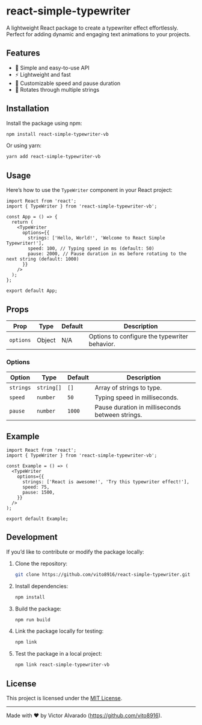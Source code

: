 # react-simple-typewriter

A lightweight React package to create a typewriter effect effortlessly. Perfect for adding dynamic and engaging text animations to your projects.

## Features
- 🚀 Simple and easy-to-use API
- ⚡ Lightweight and fast
- 🎨 Customizable speed and pause duration
- 🔄 Rotates through multiple strings

## Installation

Install the package using npm:
```bash
npm install react-simple-typewriter-vb
```

Or using yarn:
```bash
yarn add react-simple-typewriter-vb
```

## Usage

Here’s how to use the `TypeWriter` component in your React project:

```tsx
import React from 'react';
import { TypeWriter } from 'react-simple-typewriter-vb';

const App = () => {
  return (
    <TypeWriter
      options={{
        strings: ['Hello, World!', 'Welcome to React Simple Typewriter!'],
        speed: 100, // Typing speed in ms (default: 50)
        pause: 2000, // Pause duration in ms before rotating to the next string (default: 1000)
      }}
    />
  );
};

export default App;
```

## Props

| Prop      | Type   | Default | Description                                    |
|-----------|--------|---------|------------------------------------------------|
| `options` | Object | N/A     | Options to configure the typewriter behavior. |

### Options

| Option   | Type     | Default | Description                                         |
|----------|----------|---------|-----------------------------------------------------|
| `strings`| `string[]` | `[]`    | Array of strings to type.                         |
| `speed`  | `number` | `50`     | Typing speed in milliseconds.                     |
| `pause`  | `number` | `1000`   | Pause duration in milliseconds between strings.    |

## Example

```tsx
import React from 'react';
import { TypeWriter } from 'react-simple-typewriter-vb';

const Example = () => (
  <TypeWriter
    options={{
      strings: ['React is awesome!', 'Try this typewriter effect!'],
      speed: 75,
      pause: 1500,
    }}
  />
);

export default Example;
```

## Development

If you’d like to contribute or modify the package locally:

1. Clone the repository:
   ```bash
   git clone https://github.com/vito8916/react-simple-typewriter.git
   ```

2. Install dependencies:
   ```bash
   npm install
   ```

3. Build the package:
   ```bash
   npm run build
   ```

4. Link the package locally for testing:
   ```bash
   npm link
   ```

5. Test the package in a local project:
   ```bash
   npm link react-simple-typewriter-vb
   ```

## License

This project is licensed under the [MIT License](LICENSE).

---

Made with ❤️ by Victor Alvarado (https://github.com/vito8916).
